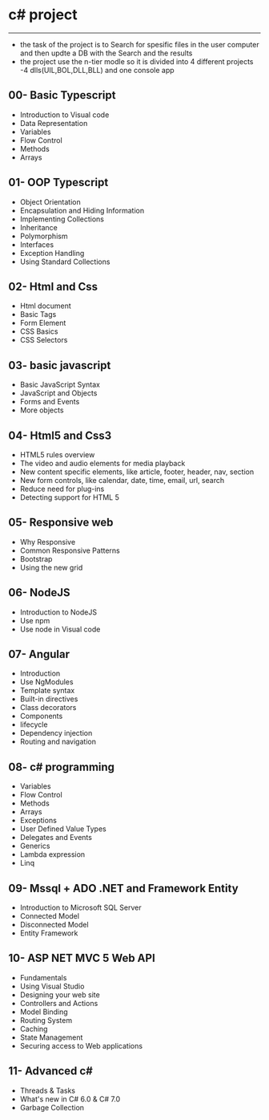 
# c# project

***

* the task of the project is to Search for spesific files in the user computer and then updte a DB with the Search and the results
* the project use the n-tier modle so it is divided into 4 different projects -4 dlls(UIL,BOL,DLL,BLL) and one console app


## 00- Basic Typescript
* Introduction to Visual code
* Data Representation 
* Variables
* Flow Control 
* Methods
* Arrays

## 01- OOP Typescript
* Object Orientation 
* Encapsulation and Hiding Information
* Implementing Collections 
* Inheritance
* Polymorphism
* Interfaces
* Exception Handling 
* Using Standard Collections

## 02- Html and Css
* Html document
* Basic Tags 
* Form Element 
* CSS Basics 
* CSS Selectors 

## 03- basic javascript
* Basic JavaScript Syntax
* JavaScript and Objects
* Forms and Events
* More objects

## 04- Html5 and Css3
* HTML5 rules overview
* The video and audio elements for media playback
* New content specific elements, like article, footer, header, nav, section
* New form controls, like calendar, date, time, email, url, search
* Reduce need for plug-ins
* Detecting support for HTML 5

## 05- Responsive web 
* Why Responsive
* Common Responsive Patterns
* Bootstrap
* Using the new grid

## 06- NodeJS
* Introduction to NodeJS
* Use npm
* Use node in Visual code

## 07- Angular
* Introduction
* Use NgModules
* Template syntax
* Built-in directives
* Class decorators
* Components
* lifecycle
* Dependency injection
* Routing and navigation

## 08- c# programming
* Variables
* Flow Control
* Methods
* Arrays
* Exceptions
* User Defined Value Types
* Delegates and Events
* Generics
* Lambda expression
* Linq

## 09- Mssql + ADO .NET and Framework Entity
* Introduction to Microsoft SQL Server
* Connected Model
* Disconnected Model
* Entity Framework

## 10- ASP NET MVC 5 Web API
* Fundamentals
* Using Visual Studio
* Designing your web site
* Controllers and Actions
* Model Binding
* Routing System
* Caching
* State Management
* Securing access to Web applications

## 11- Advanced c#
* Threads & Tasks
* What's new in C# 6.0 & C# 7.0
* Garbage Collection
